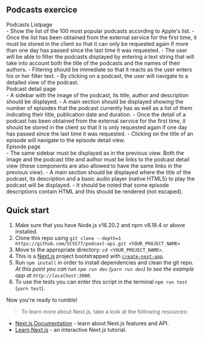 ## Podcasts exercice

<dl>
  <dt>Podcasts Listpage</dt>
  - Show the list of the 100 most popular podcasts according to Apple's list.
  - Once the list has been obtained from the external service for the first time, it must be stored in the client so that it can only be requested again if more than one day has passed since the last time it was requested.
  - The user will be able to filter the podcasts displayed by entering a text string that will take into account both the title of the podcasts and the names of their authors.
  - Filtering should be immediate so that it reacts as the user enters his or her filter text.
  - By clicking on a podcast, the user will navigate to a detailed view of the podcast.

  <dt>Podcast detail page</dt>
  - A sidebar with the image of the podcast, its title, author and description should be displayed.
  - A main section should be displayed showing the number of episodes that the podcast currently has as well as a list of them indicating their title, publication date and duration.
  - Once the detail of a podcast has been obtained from the external service for the first time, it should be stored in the client so that it is only requested again if one day has passed since the last time it was requested.
  - Clicking on the title of an episode will navigate to the episode detail view.

  <dt>Episode page</dt>
  - The same sidebar must be displayed as in the previous view. Both the image and the podcast title and author must be links to the podcast detail view (these components are also allowed to have the same links in the previous view).
  - A main section should be displayed where the title of the podcast, its description and a basic audio player (native HTML5) to play the podcast will be displayed.
  - It should be noted that some episode descriptions contain HTML and this should be rendered (not escaped).
</dl>

## Quick start

1.  Make sure that you have Node.js v16.20.2 and npm v8.19.4 or above installed.
2.  Clone this repo using `git clone --depth=1 https://github.com/SCSS77/podcast-api.git <YOUR_PROJECT_NAME>`
3.  Move to the appropriate directory: `cd <YOUR_PROJECT_NAME>`.<br />
4. This is a [Next.js](https://nextjs.org/) project bootstrapped with [`create-next-app`](https://github.com/vercel/next.js/tree/canary/packages/create-next-app).
5.  Run `npm install` in order to install dependencies and clean the git repo.<br />
    _At this point you can run `npm run dev` (`yarn run dev`) to see the example app at `http://localhost:3000`._
6. To use the tests you can enter this script in the terminal `npm run test` (`yarn test`).

Now you're ready to rumble!

> To learn more about Next.js, take a look at the following resources:

- [Next.js Documentation](https://nextjs.org/docs) - learn about Next.js features and API.
- [Learn Next.js](https://nextjs.org/learn) - an interactive Next.js tutorial.
